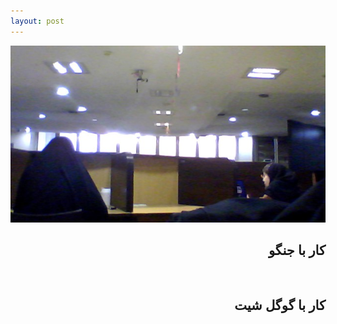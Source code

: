 ```yaml
---
layout: post
---
```

![Photo22](\assets\img\posts\WIN_20240110_10_49_30_Pro.jpg)

<html>
<head>

</head>
<body>
<h2 style="text-align:right ;font-family: Tahoma">کار با جنگو</h2>
<br>

<h2 style="text-align:right ;font-family: Tahoma">کار با گوگل شیت</h2>
</body>
</html>


